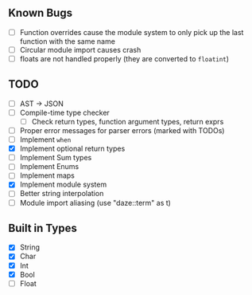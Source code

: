 ## Known Bugs

- [ ] Function overrides cause the module system to only pick up the last function with the same name
- [ ] Circular module import causes crash
- [ ] floats are not handled properly (they are converted to `floatint`)

## TODO

- [ ] AST -> JSON
- [ ] Compile-time type checker
  - [ ] Check return types, function argument types, return exprs
- [ ] Proper error messages for parser errors (marked with TODOs)
- [ ] Implement `when`
- [x] Implement optional return types
- [ ] Implement Sum types
- [ ] Implement Enums
- [ ] Implement maps
- [x] Implement module system
- [ ] Better string interpolation
- [ ] Module import aliasing (use "daze::term" as t)

## Built in Types

- [x] String
- [x] Char
- [x] Int
- [x] Bool
- [ ] Float
